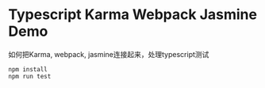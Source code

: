 Typescript Karma Webpack Jasmine Demo
=====================================

如何把Karma, webpack, jasmine连接起来，处理typescript测试

```
npm install
npm run test
```

